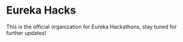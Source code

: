 # Eureka Hacks
This is the official organization for Eureka Hackathons, stay tuned for further updates!
